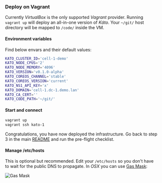 ### Deploy on Vagrant

Currently *VirtualBox* is the only supported *Vagrant* provider. Running `vagrant up` will deploy an all-in-one version of *Káto*. Your `~/git/` host directory will be mapped to `/code/` inside the VM.

#### Environment variables

Find below envars and their default values:
```bash
KATO_CLUSTER_ID='cell-1-demo'
KATO_NODE_CPUS='2'
KATO_NODE_MEMORY='4096'
KATO_VERSION='v0.1.0-alpha'
KATO_COREOS_CHANNEL='stable'
KATO_COREOS_VERSION='current'
KATO_NS1_API_KEY='x'
KATO_DOMAIN='cell-1.dc-1.demo.lan'
KATO_CA_CERT=''
KATO_CODE_PATH='~/git/'
```

#### Start and connect

```bash
vagrant up
vagrant ssh kato-1
```

Congratulations, you have now deployed the infrastructure. Go back to step 3 in the main [README](https://github.com/katosys/kato/blob/master/README.md#3-pre-flight-checklist) and run the pre-flight checklist.

#### Manage /etc/hosts

This is optional but recommended. Edit your `/etc/hosts` so you don't have to wait for the public DNS to propagate. In *OSX* you can use [Gas Mask](http://clockwise.ee/):

![Gas Mask](https://dl.dropboxusercontent.com/u/29639331/kato/gasmask_vagrant.png)
